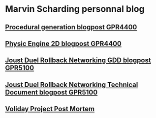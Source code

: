 # Marvin Scharding personnal blog

## [Procedural generation blogpost GPR4400](https://marvinschrd.github.io/ProceduralGeneration)
## [Physic Engine 2D blogpost GPR4400](https://marvinschrd.github.io/BlogPost_Physic_Engine2D)
## [Joust Duel Rollback Networking GDD blogpost GPR5100](https://marvinschrd.github.io/Joust-Duel)
## [Joust Duel Rollback Networking Technical Document blogpost GPR5100](https://marvinschrd.github.io/JoustDuelTechnicalDocument)
## [Voliday Project Post Mortem](https://marvinschrd.github.io/VolidayPostMortem/VolidayProjectPostMortem.md)
